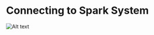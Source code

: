 # Connecting to Spark System
![Alt text](/screen_shots/Screenshot_1.png?raw=true "Simple Code on IPython Notebooks")
